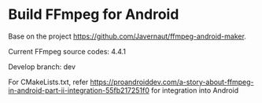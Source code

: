 # Build FFmpeg for Android

Base on the project https://github.com/Javernaut/ffmpeg-android-maker.

Current FFmpeg source codes: 4.4.1

Develop branch: dev

For CMakeLists.txt, refer https://proandroiddev.com/a-story-about-ffmpeg-in-android-part-ii-integration-55fb217251f0 for integration into Android